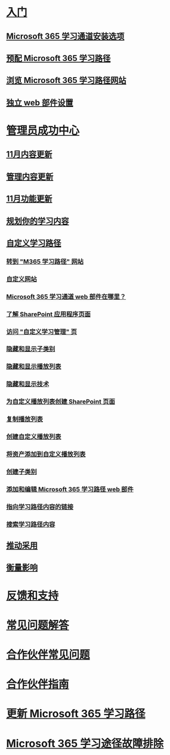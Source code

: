 # [入门](index.md)
## [Microsoft 365 学习通道安装选项](custom_setupoptions.md)
## [预配 Microsoft 365 学习路径](custom_provision.md)
## [浏览 Microsoft 365 学习路径网站](custom_exploresite.md)
## [独立 web 部件设置](custom_manualsetup.md)
# [管理员成功中心](custom_successcenter.md)
## [11月内容更新](custom_contentupdates.md)
## [管理内容更新](custom_contentupdatesmanage.md)
## [11月功能更新](custom_featureupdates.md)
## [规划你的学习内容](custom_plancontent.md)
## [自定义学习路径](custom_overview.md)
### [转到 "M365 学习路径" 网站](custom_goto.md)
### [自定义网站](custom_edithelp.md)
### [Microsoft 365 学习通道 web 部件在哪里？](custom_whereiswebpart.md)
### [了解 SharePoint 应用程序页面](custom_apppages.md)
### [访问 "自定义学习管理" 页](custom_accessadmin.md)
### [隐藏和显示子类别](custom_hideshowsub.md)
### [隐藏和显示播放列表](custom_hideshowplaylists.md)
### [隐藏和显示技术](custom_hideshowtech.md)
### [为自定义播放列表创建 SharePoint 页面](custom_createnewpage.md)
### [复制播放列表](custom_copyplaylist.md)
### [创建自定义播放列表](custom_createnewplaylist.md)
### [将资产添加到自定义播放列表](custom_addassets.md)
### [创建子类别](custom_createnewcat.md)
### [添加和编辑 Microsoft 365 学习路径 web 部件](custom_addwebpart.md)
### [指向学习路径内容的链接](custom_linking.md)
### [搜索学习路径内容](custom_search.md)
## [推动采用](driveadoption.md)
## [衡量影响](custom_measureimpact.md)
# [反馈和支持](feedback.md)
# [常见问题解答](faq.md)
# [合作伙伴常见问题](custom_partner.md)
# [合作伙伴指南](custom_partnerguide.md)
# [更新 Microsoft 365 学习路径](custom_update.md)
# [Microsoft 365 学习途径故障排除](custom_troubleshooting.md) 